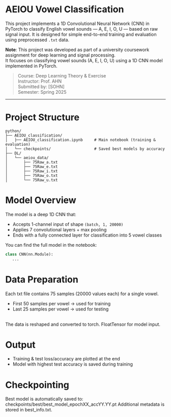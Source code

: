 # AEIOU Vowel Classification
This project implements a 1D Convolutional Neural Network (CNN) in PyTorch to classify English vowel sounds — A, E, I, O, U — based on raw signal input. It is designed for simple end-to-end training and evaluation using preprocessed `.txt` data.

**Note**: This project was developed as part of a university coursework assignment for deep learning and signal processing.  
It focuses on classifying vowel sounds (A, E, I, O, U) using a 1D CNN model implemented in PyTorch.
> Course: Deep Learning Theory & Exercise <br>
> Instructor: Prof. AHN <br>
> Submitted by: [SOHN] <br>
> Semester: Spring 2025 <br>
---

# Project Structure
```
python/
├── AEIOU_classification/
│   ├── AEIOU_classification.ipynb     # Main notebook (training & evaluation)
│   └── checkpoints/                   # Saved best models by accuracy
├── DL/
│   └── aeiou_data/
│       ├── 75Raw_a.txt
│       ├── 75Raw_e.txt
│       ├── 75Raw_i.txt
│       ├── 75Raw_o.txt
│       └── 75Raw_u.txt
```

# Model Overview
The model is a deep 1D CNN that:
- Accepts 1-channel input of shape `(batch, 1, 20000)`
- Applies 7 convolutional layers + max pooling
- Ends with a fully connected layer for classification into 5 vowel classes

You can find the full model in the notebook:
```python
class CNN(nn.Module):
   ...
```

# Data Preparation
Each txt file contains 75 samples (20000 values each) for a single vowel.
- First 50 samples per vowel → used for training
- Last 25 samples per vowel → used for testing
 <br>
The data is reshaped and converted to torch. FloatTensor for model input.

# Output
- Training & test loss/accuracy are plotted at the end
- Model with highest test accuracy is saved during training

# Checkpointing
Best model is automatically saved to: checkpoints/best/best_model_epochXX_accYY.YY.pt
Additional metadata is stored in best_info.txt.
